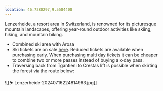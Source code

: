 ```yaml
---
location: 46.7280297,9.5584408
---
```

Lenzerheide, a resort area in Switzerland, is renowned for its picturesque mountain landscapes, offering year-round outdoor activities like skiing, hiking, and mountain biking.

* Combined ski area with Arosa
* Ski tickets are on sale [here](https://ticket.arosalenzerheide.swiss/). Reduced tickets are available when purchasing early. When purchasing multi day tickets it can be cheaper to combine two or more passes instead of buying a x-day pass.
* Traversing back from Tgantieni to Crestas lift is possible when skirting the forest via the route below:

![[⛷ Lenzerheide-20240716224814963.jpg]]
